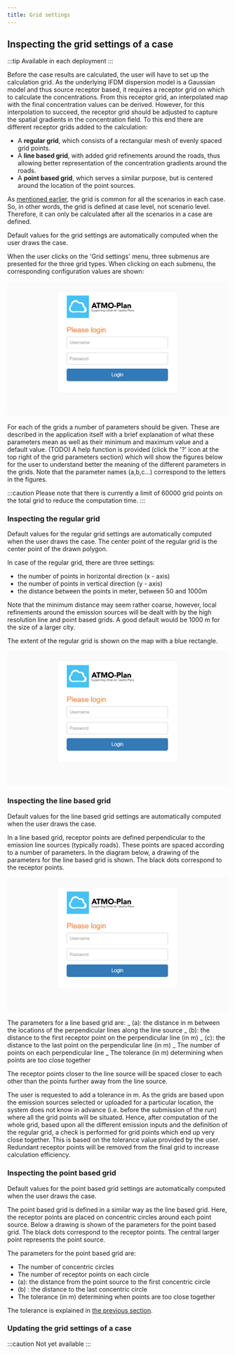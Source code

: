 ```yaml
---
title: Grid settings
---
```


## Inspecting the grid settings of a case

:::tip Available in each deployment
:::

Before the case results are calculated, the user will have to set up the calculation grid. As the underlying IFDM dispersion model is a Gaussian model and thus source receptor based, it requires a receptor grid on which to calculate the concentrations. From this receptor grid, an interpolated map with the final concentration values can be derived. However, for this interpolation to succeed, the receptor grid should be adjusted to capture the spatial gradients in the concentration field. To this end there are different receptor grids added to the calculation:

- A **regular grid**, which consists of a rectangular mesh of evenly spaced grid points.
- A **line based grid**, with added grid refinements around the roads, thus allowing better representation of the concentration gradients around the roads.
- A **point based grid**, which serves a similar purpose, but is centered around the location of the point sources.

As [mentioned earlier](case-and-scenario-management), the grid is common for all the scenarios in each case. So, in other words, the grid is defined at case level, not scenario level. Therefore, it can only be calculated after all the scenarios in a case are defined.

Default values for the grid settings are automatically computed when the user draws the case.

When the user clicks on the 'Grid settings' menu, three submenus are presented for the three grid types. When clicking on each submenu, the corresponding configuration values are shown:

![Login](./images/login.png)

For each of the grids a number of parameters should be given. These are described in the application itself with a brief explanation of what these parameters mean as well as their minimum and maximum value and a default value. (TODO) A help function is provided (click the '?' icon at the top right of the grid parameters section) which will show the figures below for the user to understand better the meaning of the different parameters in the grids. Note that the parameter names (a,b,c…) correspond to the letters in the figures.

:::caution
Please note that there is currently a limit of 60000 grid points on the total grid to reduce the computation time.
:::

### Inspecting the regular grid

Default values for the regular grid settings are automatically computed when the user draws the case. The center point of the regular grid is the center point of the drawn polygon.

In case of the regular grid, there are three settings:

- the number of points in horizontal direction (x - axis)
- the number of points in vertical direction (y - axis)
- the distance between the points in meter, between 50 and 1000m

Note that the minimum distance may seem rather coarse, however, local refinements around the emission sources will be dealt with by the high resolution line and point based grids. A good default would be 1000 m for the size of a larger city.

The extent of the regular grid is shown on the map with a blue rectangle.

![Login](./images/login.png)

### Inspecting the line based grid

Default values for the line based grid settings are automatically computed when the user draws the case.

In a line based grid, receptor points are defined perpendicular to the emission line sources (typically roads). These points are spaced according to a number of parameters. In the diagram below, a drawing of the parameters for the line based grid is shown. The black dots correspond to the receptor points.

![Login](./images/login.png)

The parameters for a line based grid are:
_ (a): the distance in m between the locations of the perpendicular lines along the line source
_ (b): the distance to the first receptor point on the perpendicular line (in m)
_ (c): the distance to the last point on the perpendicular line (in m)
_ The number of points on each perpendicular line
\_ The tolerance (in m) determining when points are too close together

The receptor points closer to the line source will be spaced closer to each other than the points further away from the line source.

The user is requested to add a tolerance in m. As the grids are based upon the emission sources selected or uploaded for a particular location, the system does not know in advance (i.e. before the submission of the run) where all the grid points will be situated. Hence, after computation of the whole grid, based upon all the different emission inputs and the definition of the regular grid, a check is performed for grid points which end up very close together. This is based on the tolerance value provided by the user. Redundant receptor points will be removed from the final grid to increase calculation efficiency.

### Inspecting the point based grid

Default values for the point based grid settings are automatically computed when the user draws the case.

The point based grid is defined in a similar way as the line based grid. Here, the receptor points are placed on concentric circles around each point source. Below a drawing is shown of the parameters for the point based grid. The black dots correspond to the receptor points. The central larger point represents the point source.

The parameters for the point based grid are:

- The number of concentric circles
- The number of receptor points on each circle
- (a): the distance from the point source to the first concentric circle
- (b) : the distance to the last concentric circle
- The tolerance (in m) determining when points are too close together

The tolerance is explained in [the previous section](#inspecting-the-line-based-grid).

### Updating the grid settings of a case

:::caution Not yet available
:::
